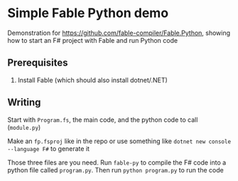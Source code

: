# Simple Fable Python demo

Demonstration for https://github.com/fable-compiler/Fable.Python, showing how to start an F# project with Fable and run Python code

## Prerequisites

1. Install Fable (which should also install dotnet/.NET)

## Writing

Start with `Program.fs`, the main code, and the python code to call (`module.py`)

Make an `fp.fsproj` like in the repo or use something like `dotnet new console --language F#` to generate it

Those three files are you need. Run `fable-py` to compile the F# code into a python file called `program.py`. Then run `python program.py` to run the code
